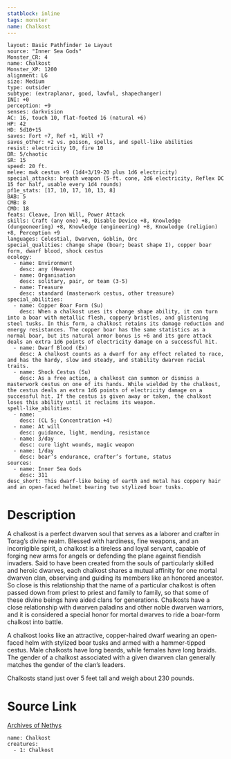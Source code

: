 ```yaml
---
statblock: inline
tags: monster
name: Chalkost
---
```

```statblock
layout: Basic Pathfinder 1e Layout
source: "Inner Sea Gods"
Monster_CR: 4
name: Chalkost
Monster_XP: 1200
alignment: LG
size: Medium
type: outsider
subtype: (extraplanar, good, lawful, shapechanger)
INI: +0
perception: +9
senses: darkvision
AC: 16, touch 10, flat-footed 16 (natural +6)
HP: 42
HD: 5d10+15
saves: Fort +7, Ref +1, Will +7
saves_other: +2 vs. poison, spells, and spell-like abilities
resist: electricity 10, fire 10
DR: 5/chaotic
SR: 15
speed: 20 ft.
melee: mwk cestus +9 (1d4+3/19-20 plus 1d6 electricity)
special_attacks: breath weapon (5-ft. cone, 2d6 electricity, Reflex DC 15 for half, usable every 1d4 rounds)
pf1e_stats: [17, 10, 17, 10, 13, 8]
BAB: 5
CMB: 8
CMD: 18
feats: Cleave, Iron Will, Power Attack
skills: Craft (any one) +8, Disable Device +8, Knowledge (dungeoneering) +8, Knowledge (engineering) +8, Knowledge (religion) +8, Perception +9
languages: Celestial, Dwarven, Goblin, Orc
special_qualities: change shape (boar; beast shape I), copper boar form, dwarf blood, shock cestus
ecology:
  - name: Environment
    desc: any (Heaven)
  - name: Organisation
    desc: solitary, pair, or team (3-5)
  - name: Treasure
    desc: standard (masterwork cestus, other treasure)
special_abilities:
  - name: Copper Boar Form (Su)
    desc: When a chalkost uses its change shape ability, it can turn into a boar with metallic flesh, coppery bristles, and glistening steel tusks. In this form, a chalkost retains its damage reduction and energy resistances. The copper boar has the same statistics as a normal boar, but its natural armor bonus is +6 and its gore attack deals an extra 1d6 points of electricity damage on a successful hit.
  - name: Dwarf Blood (Ex)
    desc: A chalkost counts as a dwarf for any effect related to race, and has the hardy, slow and steady, and stability dwarven racial traits.
  - name: Shock Cestus (Su)
    desc: As a free action, a chalkost can summon or dismiss a masterwork cestus on one of its hands. While wielded by the chalkost, the cestus deals an extra 1d6 points of electricity damage on a successful hit. If the cestus is given away or taken, the chalkost loses this ability until it reclaims its weapon.
spell-like_abilities:
  - name:
    desc: (CL 5; Concentration +4)
  - name: At will
    desc: guidance, light, mending, resistance
  - name: 3/day
    desc: cure light wounds, magic weapon
  - name: 1/day
    desc: bear’s endurance, crafter’s fortune, status
sources:
  - name: Inner Sea Gods
    desc: 311
desc_short: This dwarf-like being of earth and metal has coppery hair and an open-faced helmet bearing two stylized boar tusks.
```
# Description
A chalkost is a perfect dwarven soul that serves as a laborer and crafter in Torag’s divine realm. Blessed with hardiness, fine weapons, and an incorrigible spirit, a chalkost is a tireless and loyal servant, capable of forging new arms for angels or defending the plane against fiendish invaders. Said to have been created from the souls of particularly skilled and heroic dwarves, each chalkost shares a mutual affinity for one mortal dwarven clan, observing and guiding its members like an honored ancestor. So close is this relationship that the name of a particular chalkost is often passed down from priest to priest and family to family, so that some of these divine beings have aided clans for generations. Chalkosts have a close relationship with dwarven paladins and other noble dwarven warriors, and it is considered a special honor for mortal dwarves to ride a boar-form chalkost into battle.

A chalkost looks like an attractive, copper-haired dwarf wearing an open-faced helm with stylized boar tusks and armed with a hammer-tipped cestus. Male chalkosts have long beards, while females have long braids. The gender of a chalkost associated with a given dwarven clan generally matches the gender of the clan’s leaders.

Chalkosts stand just over 5 feet tall and weigh about 230 pounds.
# Source Link
[Archives of Nethys](https://aonprd.com/MonsterDisplay.aspx?ItemName=Chalkost)
```encounter-table
name: Chalkost
creatures:
  - 1: Chalkost
```

